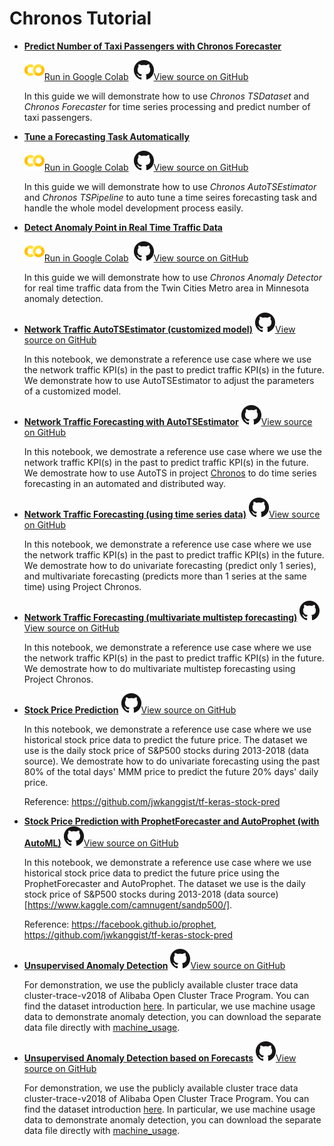 # Chronos Tutorial

- [**Predict Number of Taxi Passengers with Chronos Forecaster**](./chronos-tsdataset-forecaster-quickstart.html)

    ![](../../../../image/colab_logo_32px.png)[Run in Google Colab](https://colab.research.google.com/github/intel-analytics/BigDL/blob/branch-2.0/python/chronos/colab-notebook/chronos_nyc_taxi_tsdataset_forecaster.ipynb) &nbsp;![](../../../../image/GitHub-Mark-32px.png)[View source on GitHub](https://github.com/intel-analytics/BigDL/blob/branch-2.0/python/chronos/colab-notebook/chronos_nyc_taxi_tsdataset_forecaster.ipynb)

    In this guide we will demonstrate how to use _Chronos TSDataset_ and _Chronos Forecaster_ for time series processing and predict number of taxi passengers.

- [**Tune a Forecasting Task Automatically**](./chronos-autotsest-quickstart.html)

    ![](../../../../image/colab_logo_32px.png)[Run in Google Colab](https://colab.research.google.com/github/intel-analytics/BigDL/blob/branch-2.0/python/chronos/colab-notebook/chronos_autots_nyc_taxi.ipynb) &nbsp;![](../../../../image/GitHub-Mark-32px.png)[View source on GitHub](https://github.com/intel-analytics/BigDL/blob/branch-2.0/python/chronos/colab-notebook/chronos_autots_nyc_taxi.ipynb)

    In this guide we will demonstrate how to use _Chronos AutoTSEstimator_ and _Chronos TSPipeline_ to auto tune a time seires forecasting task and handle the whole model development process easily.

- [**Detect Anomaly Point in Real Time Traffic Data**](./chronos-anomaly-detector.html)

    ![](../../../../image/colab_logo_32px.png)[Run in Google Colab](https://colab.research.google.com/github/intel-analytics/BigDL/blob/branch-2.0/python/chronos/colab-notebook/chronos_minn_traffic_anomaly_detector.ipynb) &nbsp;![](../../../../image/GitHub-Mark-32px.png)[View source on GitHub](https://github.com/intel-analytics/BigDL/blob/branch-2.0/python/chronos/colab-notebook/chronos_minn_traffic_anomaly_detector.ipynb)

    In this guide we will demonstrate how to use _Chronos Anomaly Detector_ for real time traffic data from the Twin Cities Metro area in Minnesota anomaly detection.

- [**Network Traffic AutoTSEstimator (customized model)**](https://github.com/intel-analytics/BigDL/blob/branch-2.0/python/chronos/use-case/network_traffic/network_traffic_autots_customized_model.ipynb)
    ![](../../../../image/GitHub-Mark-32px.png)[View source on GitHub](https://github.com/intel-analytics/BigDL/blob/branch-2.0/python/chronos/use-case/network_traffic/network_traffic_autots_customized_model.ipynb)

    In this notebook, we demonstrate a reference use case where we use the network traffic KPI(s) in the past to predict traffic KPI(s) in the future. We demonstrate how to use AutoTSEstimator to adjust the parameters of a customized model.

- [**Network Traffic Forecasting with AutoTSEstimator**](https://github.com/intel-analytics/BigDL/blob/branch-2.0/python/chronos/use-case/network_traffic/network_traffic_autots_forecasting.ipynb) 
    ![](../../../../image/GitHub-Mark-32px.png)[View source on GitHub](https://github.com/intel-analytics/BigDL/blob/branch-2.0/python/chronos/use-case/network_traffic/network_traffic_autots_forecasting.ipynb)

    In this notebook, we demostrate a reference use case where we use the network traffic KPI(s) in the past to predict traffic KPI(s) in the future. We demostrate how to use AutoTS in project [Chronos](https://github.com/intel-analytics/bigdl/tree/branch-2.0/python/chronos/src/bigdl/chronos) to do time series forecasting in an automated and distributed way.

- [**Network Traffic Forecasting (using time series data)**](https://github.com/intel-analytics/BigDL/blob/branch-2.0/python/chronos/use-case/network_traffic/network_traffic_model_forecasting.ipynb)
    ![](../../../../image/GitHub-Mark-32px.png)[View source on GitHub](https://github.com/intel-analytics/BigDL/blob/branch-2.0/python/chronos/use-case/network_traffic/network_traffic_model_forecasting.ipynb)

    In this notebook, we demonstrate a reference use case where we use the network traffic KPI(s) in the past to predict traffic KPI(s) in the future. We demostrate how to do univariate forecasting (predict only 1 series), and multivariate forecasting (predicts more than 1 series at the same time) using Project Chronos.

- [**Network Traffic Forecasting (multivariate multistep forecasting)**](https://github.com/intel-analytics/BigDL/blob/branch-2.0/python/chronos/use-case/network_traffic/network_traffic_multivariate_multistep_tcnforecaster.ipynb)
    ![](../../../../image/GitHub-Mark-32px.png)[View source on GitHub](https://github.com/intel-analytics/BigDL/blob/branch-2.0/python/chronos/use-case/network_traffic/network_traffic_multivariate_multistep_tcnforecaster.ipynb)

    In this notebook, we demonstrate a reference use case where we use the network traffic KPI(s) in the past to predict traffic KPI(s) in the future. We demostrate how to do multivariate multistep forecasting using Project Chronos.

- [**Stock Price Prediction**](https://github.com/intel-analytics/BigDL/blob/branch-2.0/python/chronos/use-case/fsi/stock_prediction.ipynb)
    ![](../../../../image/GitHub-Mark-32px.png)[View source on GitHub](https://github.com/intel-analytics/BigDL/blob/branch-2.0/python/chronos/use-case/fsi/stock_prediction.ipynb)

    In this notebook, we demonstrate a reference use case where we use historical stock price data to predict the future price. The dataset we use is the daily stock price of S&P500 stocks during 2013-2018 (data source). We demostrate how to do univariate forecasting using the past 80% of the total days' MMM price to predict the future 20% days' daily price.

    Reference: https://github.com/jwkanggist/tf-keras-stock-pred

- [**Stock Price Prediction with ProphetForecaster and AutoProphet (with AutoML)**](https://github.com/intel-analytics/BigDL/blob/branch-2.0/python/chronos/use-case/fsi/stock_prediction_prophet.ipynb)
    ![](../../../../image/GitHub-Mark-32px.png)[View source on GitHub](https://github.com/intel-analytics/BigDL/blob/branch-2.0/python/chronos/use-case/fsi/stock_prediction_prophet.ipynb)

    In this notebook, we demonstrate a reference use case where we use historical stock price data to predict the future price using the ProphetForecaster and AutoProphet. The dataset we use is the daily stock price of S&P500 stocks during 2013-2018 (data source)[https://www.kaggle.com/camnugent/sandp500/].

    Reference: https://facebook.github.io/prophet, https://github.com/jwkanggist/tf-keras-stock-pred

- [**Unsupervised Anomaly Detection**](https://github.com/intel-analytics/BigDL/blob/branch-2.0/python/chronos/use-case/AIOps/AIOps_anomaly_detect_unsupervised.ipynb)
    ![](../../../../image/GitHub-Mark-32px.png)[View source on GitHub](https://github.com/intel-analytics/BigDL/blob/branch-2.0/python/chronos/use-case/AIOps/AIOps_anomaly_detect_unsupervised.ipynb)

    For demonstration, we use the publicly available cluster trace data cluster-trace-v2018 of Alibaba Open Cluster Trace Program. You can find the dataset introduction [here](https://github.com/alibaba/clusterdata/blob/master/cluster-trace-v2018/trace_2018.md). In particular, we use machine usage data to demonstrate anomaly detection, you can download the separate data file directly with [machine_usage](http://clusterdata2018pubcn.oss-cn-beijing.aliyuncs.com/machine_usage.tar.gz).

- [**Unsupervised Anomaly Detection based on Forecasts**](https://github.com/intel-analytics/BigDL/blob/branch-2.0/python/chronos/use-case/AIOps/AIOps_anomaly_detect_unsupervised_forecast_based.ipynb)
    ![](../../../../image/GitHub-Mark-32px.png)[View source on GitHub](https://github.com/intel-analytics/BigDL/blob/branch-2.0/python/chronos/use-case/AIOps/AIOps_anomaly_detect_unsupervised_forecast_based.ipynb)

    For demonstration, we use the publicly available cluster trace data cluster-trace-v2018 of Alibaba Open Cluster Trace Program. You can find the dataset introduction [here](https://github.com/alibaba/clusterdata/blob/master/cluster-trace-v2018/trace_2018.md). In particular, we use machine usage data to demonstrate anomaly detection, you can download the separate data file directly with [machine_usage](http://clusterdata2018pubcn.oss-cn-beijing.aliyuncs.com/machine_usage.tar.gz).
